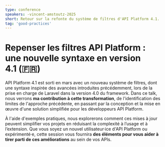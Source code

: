 ```yaml
---
type: conference
speakers: -vincent-amstoutz-2025
short: Retour sur la refonte du système de filtres d'API Platform 4.1.
tag: 'good-practices'
---
```


# Repenser les filtres API Platform : une nouvelle syntaxe en version 4.1 (🇫🇷)

API Platform 4.1 est sorti en mars avec un nouveau système de filtres, dont une syntaxe inspirée des avancées introduites précédemment, lors de la prise en charge de Laravel dans la version 4.0 du framework. Dans ce talk, nous verrons **ma contribution à cette transformation**, de l'identification des limites de l'approche précédente, en passant par la conception et la mise en œuvre d'une solution simplifiée pour les développeurs API Platform.

À l'aide d'exemples pratiques, nous explorerons comment ces mises à jour peuvent simplifier vos projets en réduisant la complexité à l’usage et à l’extension. Que vous soyez un nouvel utilisateur·ice d'API Platform ou expérimenté·e, cette session vous fournira **des éléments pour vous aider à tirer parti de ces améliorations** au sein de vos APIs.
